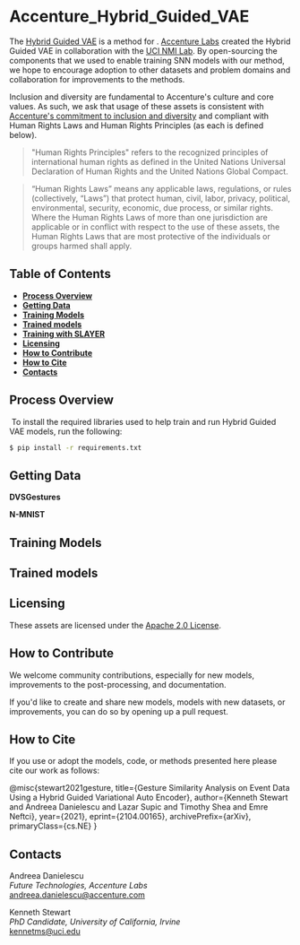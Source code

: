 # Accenture_Hybrid_Guided_VAE

The [Hybrid Guided VAE](https://arxiv.org/abs/2104.00165) is a method for . [Accenture Labs](https://www.accenture.com/us-en/about/accenture-labs-index) created the Hybrid Guided VAE in collaboration with the [UCI NMI Lab](https://nmi-lab.org/). By open-sourcing the components that we used to enable training SNN models with our method, we hope to encourage adoption to other datasets and problem domains and collaboration for improvements to the methods.

Inclusion and diversity are fundamental to Accenture's culture and core values. As such, we ask that usage of these assets is consistent with [Accenture's commitment to inclusion and diversity](https://www.accenture.com/us-en/about/inclusion-diversity-index) and compliant with Human Rights Laws and Human Rights Principles (as each is defined below).

> "Human Rights Principles" refers to the recognized principles of international human rights as defined in the United Nations Universal Declaration of Human Rights and the United Nations Global Compact.

> “Human Rights Laws” means any applicable laws, regulations, or rules (collectively, “Laws”) that protect human, civil, labor, privacy, political, environmental, security, economic, due process, or similar rights. Where the Human Rights Laws of more than one jurisdiction are applicable or in conflict with respect to the use of these assets, the Human Rights Laws that are most protective of the individuals or groups harmed shall apply.

## Table of Contents

+ [**Process Overview**](#process-overview)
+ [**Getting Data**](#getting-data)
+ [**Training Models**](#training-models)
+ [**Trained models**](#trained-models)
+ [**Training with SLAYER**](#training-with-slayer)
+ [**Licensing**](#licensing)
+ [**How to Contribute**](#how-to-contribute)
+ [**How to Cite**](#how-to-cite)
+ [**Contacts**](#contacts)

## Process Overview


​
To install the required libraries used to help train and run Hybrid Guided VAE models, run the following:
​
```bash
$ pip install -r requirements.txt
```

## Getting Data

**DVSGestures**


**N-MNIST** 

## Training Models


## Trained models


## Licensing
These assets are licensed under the [Apache 2.0 License](https://www.apache.org/licenses/LICENSE-2.0.txt).

## How to Contribute
We welcome community contributions, especially for new models, improvements to the post-processing, and documentation.

If you'd like to create and share new models, models with new datasets, or improvements, you can do so by opening up a pull request.  

## How to Cite

If you use or adopt the models, code, or methods presented here please cite our work as follows:

@misc{stewart2021gesture,
      title={Gesture Similarity Analysis on Event Data Using a Hybrid Guided Variational Auto Encoder}, 
      author={Kenneth Stewart and Andreea Danielescu and Lazar Supic and Timothy Shea and Emre Neftci},
      year={2021},
      eprint={2104.00165},
      archivePrefix={arXiv},
      primaryClass={cs.NE}
}


## Contacts

Andreea Danielescu\
​*Future Technologies, Accenture Labs*\
[andreea.danielescu@accenture.com](mailto:@accenture.com?subject=[GitHub])

​Kenneth Stewart\
​*PhD Candidate, University of California, Irvine*\
​[kennetms@uci.edu](mailto:kennetms@uci.edu?subject=[GitHub])